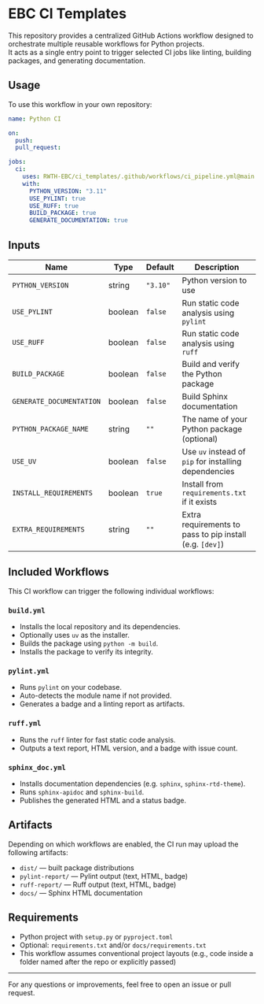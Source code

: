 # EBC CI Templates

This repository provides a centralized GitHub Actions workflow designed to orchestrate multiple reusable workflows for Python projects.  
It acts as a single entry point to trigger selected CI jobs like linting, building packages, and generating documentation.

## Usage

To use this workflow in your own repository:

```yaml
name: Python CI

on:
  push:
  pull_request:

jobs:
  ci:
    uses: RWTH-EBC/ci_templates/.github/workflows/ci_pipeline.yml@main
    with:
      PYTHON_VERSION: "3.11"
      USE_PYLINT: true
      USE_RUFF: true
      BUILD_PACKAGE: true
      GENERATE_DOCUMENTATION: true
```

## Inputs

| Name                  | Type    | Default  | Description                                                |
|-----------------------|---------|----------|------------------------------------------------------------|
| `PYTHON_VERSION`      | string  | `"3.10"` | Python version to use                                      |
| `USE_PYLINT`          | boolean | `false`  | Run static code analysis using `pylint`                    |
| `USE_RUFF`            | boolean | `false`  | Run static code analysis using `ruff`                      |
| `BUILD_PACKAGE`       | boolean | `false`  | Build and verify the Python package                        |
| `GENERATE_DOCUMENTATION` | boolean | `false`  | Build Sphinx documentation                                 |
| `PYTHON_PACKAGE_NAME` | string  | `""`     | The name of your Python package (optional)                 |
| `USE_UV`              | boolean | `false`  | Use `uv` instead of `pip` for installing dependencies      |
| `INSTALL_REQUIREMENTS`| boolean | `true`   | Install from `requirements.txt` if it exists               |
| `EXTRA_REQUIREMENTS`  | string  | `""`     | Extra requirements to pass to pip install (e.g. `[dev]`)   |

## Included Workflows

This CI workflow can trigger the following individual workflows:

###  `build.yml`
- Installs the local repository and its dependencies.
- Optionally uses `uv` as the installer.
- Builds the package using `python -m build`.
- Installs the package to verify its integrity.

### `pylint.yml`
- Runs `pylint` on your codebase.
- Auto-detects the module name if not provided.
- Generates a badge and a linting report as artifacts.

### `ruff.yml`
- Runs the `ruff` linter for fast static code analysis.
- Outputs a text report, HTML version, and a badge with issue count.

### `sphinx_doc.yml`
- Installs documentation dependencies (e.g. `sphinx`, `sphinx-rtd-theme`).
- Runs `sphinx-apidoc` and `sphinx-build`.
- Publishes the generated HTML and a status badge.

## Artifacts

Depending on which workflows are enabled, the CI run may upload the following artifacts:

- `dist/` — built package distributions
- `pylint-report/` — Pylint output (text, HTML, badge)
- `ruff-report/` — Ruff output (text, HTML, badge)
- `docs/` — Sphinx HTML documentation

## Requirements

- Python project with `setup.py` or `pyproject.toml`
- Optional: `requirements.txt` and/or `docs/requirements.txt`
- This workflow assumes conventional project layouts (e.g., code inside a folder named after the repo or explicitly passed)

---

For any questions or improvements, feel free to open an issue or pull request.